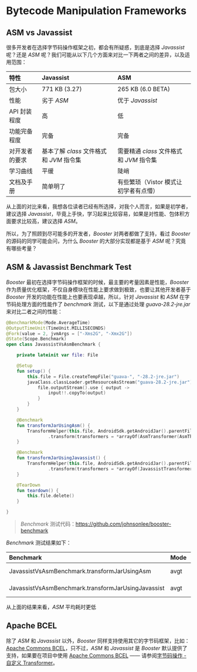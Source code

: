 # Bytecode Manipulation Frameworks

## ASM vs Javassist

很多开发者在选择字节码操作框架之初，都会有所疑惑，到底是选择 *Javassist* 呢？还是 *ASM* 呢？我们可能从以下几个方面来对比一下两者之间的差异，以及适用范围：

| 特性           | Javassist                                | ASM                                      |
|:---------------|:-----------------------------------------|:-----------------------------------------|
| 包大小         | 771 KB (3.27)                            | 265 KB (6.0 BETA)                        |
| 性能           | 劣于 *ASM*                               | 优于 *Javassist*                         |
| API 封装程度   | 高                                       | 低                                       |
| 功能完备程度   | 完备                                     | 完备                                     |
| 对开发者的要求 | 基本了解 *class* 文件格式和 *JVM* 指令集 | 需要精通 *class* 文件格式和 *JVM* 指令集 |
| 学习曲线       | 平缓                                     | 陡峭                                     |
| 文档及手册     | 简单明了                                 | 有些繁琐（Vistor 模式让初学者有点懵）    |

从上面的对比来看，我想各位读者已经有所选择，对我个人而言，如果是初学者，建议选择 *Javassist*，毕竟上手快，学习起来比较容易，如果是对性能、包体积方面要求比较高，建议选择 *ASM*。

所以，为了照顾到尽可能多的开发者，*Booster* 对两者都做了支持，看过 *Booster* 的源码的同学可能会问，为什么 *Booster* 的大部分实现都是基于 *ASM* 呢？究竟有哪些考量？

## ASM & Javassist Benchmark Test

*Booster* 最初在选择字节码操作框架的时候，最主要的考量因素是性能，*Booster* 作为质量优化框架，不仅自身模块在性能上要求做到极致，也要让其他开发者基于 *Booster* 开发的功能在性能上也要表现卓越，所以，针对 *Javassist* 和 *ASM* 在字节码处理方面的性能作了 *benchmark* 测试，以下是通过处理 *guava-28.2-jre.jar* 来对比二者之间的性能：

```kotlin
@BenchmarkMode(Mode.AverageTime)
@OutputTimeUnit(TimeUnit.MILLISECONDS)
@Fork(value = 2, jvmArgs = ["-Xms2G", "-Xmx2G"])
@State(Scope.Benchmark)
open class JavassistVsAsmBenchmark {

    private lateinit var file: File

    @Setup
    fun setup() {
        this.file = File.createTempFile("guava-", "-28.2-jre.jar")
        javaClass.classLoader.getResourceAsStream("guava-28.2-jre.jar").use { input ->
            file.outputStream().use { output ->
                input!!.copyTo(output)
            }
        }
    }

    @Benchmark
    fun transformJarUsingAsm() {
        TransformHelper(this.file, AndroidSdk.getAndroidJar().parentFile)
                .transform(transformers = *arrayOf(AsmTransformer(AsmThreadTransformer())))
    }

    @Benchmark
    fun transformJarUsingJavassist() {
        TransformHelper(this.file, AndroidSdk.getAndroidJar().parentFile)
                .transform(transformers = *arrayOf(JavassistTransformer(JavassistThreadTransformer())))
    }

    @TearDown
    fun teardown() {
        this.file.delete()
    }

}
```

> *Benchmark* 测试代码：https://github.com/johnsonlee/booster-benchmark

*Benchmark* 测试结果如下：

|Benchmark                                          | Mode | Cnt |   Score |    Error | Units |
|:--------------------------------------------------|------|-----|---------|----------|-------|
|JavassistVsAsmBenchmark.transformJarUsingAsm       | avgt |  10 | 203.489 | ± 52.174 | ms/op |
|JavassistVsAsmBenchmark.transformJarUsingJavassist | avgt |  10 | 277.695 | ± 10.801 | ms/op |

从上面的结果来看，*ASM* 平均耗时更低

## Apache BCEL

除了 *ASM* 和 *Javassist* 以外，*Booster* 同样支持使用其它的字节码框架，比如：[Apache Commons BCEL](https://commons.apache.org/bcel/)，只不过，*ASM* 和 *Javassist* 是 *Booster* 默认提供了支持，如果要在项目中使用 [Apache Commons BCEL](https://commons.apache.org/bcel/) —— 请参阅[字节码操作 - 自定义 Transformer](./bytecode-transformer.html#自定义-transformer)。
